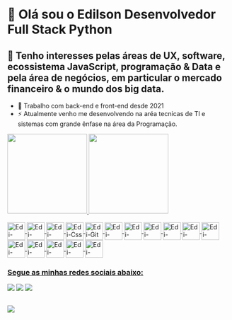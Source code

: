 # 👋  Olá sou o Edilson Desenvolvedor Full Stack Python

## 👀 Tenho interesses pelas áreas de UX, software, ecossistema JavaScript, programação & Data e pela área de negócios, em particular o mercado financeiro & o mundo dos big data.
- 🌱  Trabalho com back-end e front-end desde 2021
- ⚡ Atualmente venho me desenvolvendo na aréa tecnicas de TI e sistemas com grande ênfase na área da Programação.
<div>
  <a href="https://github.com/EdilsonBispoCEO" >
  <img height="180em" src="https://github-readme-stats.vercel.app/api?username=EdilsonBispoCEO&show_icons=true&theme=dracula&include_all_commits=true&count_private=true"/>
  <img height="180em" src="https://github-readme-stats.vercel.app/api/top-langs/?username=EdilsonBispoCEO&layout=compact&langs_count=7&theme=dracula"/>
</div>  
  
<div style="display: inline_block"><br>
  <img align="center" alt="Edi-Bootstrap" height="40" width="40" src="https://cdn.jsdelivr.net/gh/devicons/devicon/icons/bootstrap/bootstrap-original.svg" />
  <img align="center" alt="Edi-Canva" height="40" width="40" src="https://cdn.jsdelivr.net/gh/devicons/devicon/icons/canva/canva-original.svg" />
  <img align="center" alt="Edi-Csharp" height="40" width="40" src="https://cdn.jsdelivr.net/gh/devicons/devicon/icons/csharp/csharp-original.svg" />
  <img align="center" alt="Edi-Css" height="40" width="40" src="https://cdn.jsdelivr.net/gh/devicons/devicon/icons/css3/css3-original.svg" />
  <img align="center" alt="Edi-Git" height="40" width="40" src="https://cdn.jsdelivr.net/gh/devicons/devicon/icons/git/git-original.svg" />
  <img align="center" alt="Edi-Grunt" height="40" width="40" src="https://cdn.jsdelivr.net/gh/devicons/devicon/icons/grunt/grunt-original.svg" />
  <img align="center" alt="Edi-Gulp" height="40" width="40"src="https://cdn.jsdelivr.net/gh/devicons/devicon/icons/gulp/gulp-plain.svg" />
  <img align="center" alt="Edi-Html5" height="40" width="40" src="https://cdn.jsdelivr.net/gh/devicons/devicon/icons/html5/html5-original.svg" />
  <img align="center" alt="Edi-Javascript" height="40" width="40" src="https://cdn.jsdelivr.net/gh/devicons/devicon/icons/javascript/javascript-original.svg" />
  <img align="center" alt="Edi-Typescript" height="40" width="40" src="https://cdn.jsdelivr.net/gh/devicons/devicon/icons/typescript/typescript-plain.svg" />
  <img align="center" alt="Edi-Less" height="40" width="40" src="https://cdn.jsdelivr.net/gh/devicons/devicon/icons/less/less-plain-wordmark.svg" />
  <img align="center" alt="Edi-Python" height="40" width="40" src="https://cdn.jsdelivr.net/gh/devicons/devicon/icons/python/python-original.svg" />
  <img align="center" alt="Edi-React" height="40" width="40" src="https://cdn.jsdelivr.net/gh/devicons/devicon/icons/react/react-original.svg" />
  <img align="center" alt="Edi-Sass" height="40" width="40" src="https://cdn.jsdelivr.net/gh/devicons/devicon/icons/sass/sass-original.svg" />
  <img align="center" alt="Edi-Vuejs" height="40" width="40" src="https://cdn.jsdelivr.net/gh/devicons/devicon/icons/vuejs/vuejs-original.svg" />
  <img align="center" alt="Edi-Wordpress" height="40" width="40" src="https://cdn.jsdelivr.net/gh/devicons/devicon/icons/wordpress/wordpress-original.svg" />   
</div>
  
  ### Segue as minhas redes sociais abaixo:
  
  <div>
    <a href="edilson.pixot007@gmail.com" ><img src="https://img.shields.io/badge/Gmail-D14836?style=for-the-badge&logo=gmail&logoColor=white" target="_blank" ></a>
    <a href="linkedin.com/in/edilson-bispo-100664110" target="_blank"><img src="https://img.shields.io/badge/LinkedIn-0077B5?style=for-the-badge&logo=linkedin&logoColor=white" target="_blank"></a>
    <a href="https://www.instagram.com/edilsonbisp" target="_blank"><img src="https://img.shields.io/badge/Instagram-E4405F?style=for-the-badge&logo=instagram&logoColor=white" target="_blank"></a>
  </div>
  
  ##
  
  <div>
    <img src="https://github.com/guscassiano/guscassiano/blob/output/github-contribution-grid-snake.svg" />
  </div>
          
  
  
  
<!--
Aqui posso encontrar diversos icones https://dev.to/envoy_/150-badges-for-github-pnk#contents
Como também emojs  https://emojipedia.org/objects/

Aqui posso encontrar as linguagem  https://devicon.dev/




**EdilsonBispoCEO/EdilsonBispoCEO** is a ✨ _special_ ✨ repository because its `README.md` (this file) appears on your GitHub profile.

Here are some ideas to get you started:

- 🔭 I’m currently working on ...
- 
- 👯 I’m looking to collaborate on ...
- 🤔 I’m looking for help with ...
- 💬 Ask me about ...
- 📫 How to reach me: ...
- 😄 Pronouns: ...
- ⚡ Atualmente venho me desenvolvendo na aréa tecnicas de TI e sistemas com grande ênfase na área da Programação.
-->
